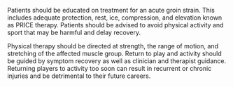 Patients should be educated on treatment for an acute groin strain. This includes adequate protection, rest, ice, compression, and elevation known as PRICE therapy. Patients should be advised to avoid physical activity and sport that may be harmful and delay recovery.

Physical therapy should be directed at strength, the range of motion, and stretching of the affected muscle group. Return to play and activity should be guided by symptom recovery as well as clinician and therapist guidance. Returning players to activity too soon can result in recurrent or chronic injuries and be detrimental to their future careers.